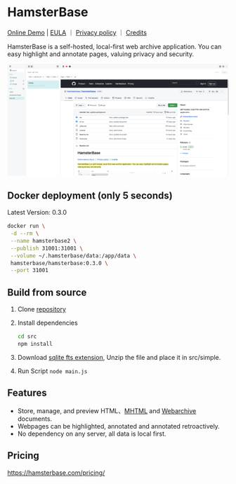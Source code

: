 # HamsterBase

[Online Demo](https://hamsterbase.onrender.com) | [EULA](https://hamsterbase.com/docs/legal/eula/000.html) ｜ [Privacy policy](https://hamsterbase.com/docs/legal/privacy/000.html) ｜ [Credits](https://hamsterbase.com/docs/legal/credits.html)

HamsterBase is a self-hosted, local-first web archive application. You can easy highlight and annotate pages, valuing privacy and security.

![Screenshot](https://raw.githubusercontent.com/hamsterbase/hamsterbase/main/home.png)

## Docker deployment (only 5 seconds)

Latest Version: 0.3.0

```bash
docker run \
 -d --rm \
 --name hamsterbase2 \
 --publish 31001:31001 \
 --volume ~/.hamsterbase/data:/app/data \
 hamsterbase/hamsterbase:0.3.0 \
 --port 31001
```

## Build from source

1. Clone [repository](https://github.com/hamsterbase/hamsterbase)
2. Install dependencies

   ```bash
   cd src
   npm install
   ```

3. Download [sqlite fts extension](https://github.com/wangfenjin/simple/releases), Unzip the file and place it in src/simple.
4. Run Script `node main.js`

## Features

- Store, manage, and preview HTML、[MHTML](https://en.wikipedia.org/wiki/MHTML) and [Webarchive](https://en.wikipedia.org/wiki/Webarchive) documents.
- Webpages can be highlighted, annotated and annotated retroactively.
- No dependency on any server, all data is local first.

## Pricing

https://hamsterbase.com/pricing/
